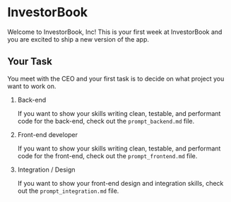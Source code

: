 # InvestorBook

Welcome to InvestorBook, Inc! This is your first week at InvestorBook and you
are excited to ship a new version of the app.

## Your Task

You meet with the CEO and your first task is to decide on what project you want to work on.

1. Back-end

    If you want to show your skills writing clean, testable, and performant code for the back-end, check out the `prompt_backend.md` file.

2. Front-end developer

    If you want to show your skills writing clean, testable, and performant code for the front-end, check out the `prompt_frontend.md` file.

3. Integration / Design

    If you want to show your front-end design and integration skills, check out the `prompt_integration.md` file.

